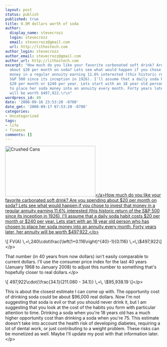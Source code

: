```yaml
---
layout: post
status: publish
published: true
title: 0.5M dollars worth of soda
author:
  display_name: stevecrozz
  login: stevecrozz
  email: stevecrozz@gmail.com
  url: http://lithostech.com
author_login: stevecrozz
author_email: stevecrozz@gmail.com
author_url: http://lithostech.com
excerpt: "How much do you like your favorite carbonated soft drink? Are you spending
  about $20 per month on soda? Lets see what would happen if you chose to invest that
  money in a regular annuity earning 11.6% interested (this historic return of the
  S&P 500 since its inception in 1926). I'll assume that a daily soda habit costs
  $20 per month or $240 per year. Lets start with an 18 year old person who has chosen
  to place her soda money into an annuity every month. Forty years later, her annuity
  will be worth $497,922.\r\n"
wordpress_id: 49
date: '2008-09-16 23:53:20 -0700'
date_gmt: '2008-09-17 07:53:20 -0700'
categories:
- Uncategorized
tags:
- life
- finance
comments: []
---
```

<p><a href="http:&#47;&#47;www.flickr.com&#47;photos&#47;randomwire&#47;3762099604"><img src="http:&#47;&#47;lithostech.com&#47;wp-content&#47;uploads&#47;2008&#47;09&#47;4136613234_dc76ee0d99_o3-290x163.jpg" alt="Crushed Cans" width="290" height="163" class="alignleft size-medium wp-image-543" &#47;><&#47;a>How much do you like your favorite carbonated soft drink? Are you spending about $20 per month on soda? Lets see what would happen if you chose to invest that money in a regular annuity earning 11.6% interested (this historic return of the S&P 500 since its inception in 1926). I'll assume that a daily soda habit costs $20 per month or $240 per year. Lets start with an 18 year old person who has chosen to place her soda money into an annuity every month. Forty years later, her annuity will be worth $497,922.<&#47;p><br />
<a id="more"></a><a id="more-49"></a></p>
<p>\[ FV(A) \,=\,240\cdot\frac{\left(1+0.116\right)^{40}-1}{0.116} \,=\,\$497,922\]<&#47;p></p>
<p>That number (in 40 years from now dollars) isn't easily comparable to current dollars. I'll use the consumer price index for the last 40 years (January 1968 to January 2008) to adjust this number to something that's hopefully closer to real dollars.<&#47;p></p>
<p>\[ 497,922\cdot{\frac{34.1}{211.080 - 34.1}} \,=\, \$95,938.19 \]<&#47;p></p>
<p>This is about the closest estimate I can come up with. The opportunity cost of drinking soda could be about $96,000 real dollars. Now I'm not suggesting that soda is evil or that you should never drink it, but I am suggesting that you look at the cost of the habits you form with particular attention to time. Drinking a soda when you're 18 years old has a much higher opportunity cost than drinking a soda when you're 75. This estimate doesn't take into account the health risk of developing diabetes, requiring a lot of dental work, or just contributing to a weight problem. These risks can be monetized as well. Maybe I'll update my post with that information later.<&#47;p></p>
